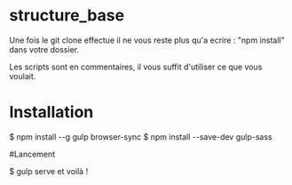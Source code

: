 # structure_base


Une fois le git clone effectue il ne vous reste plus qu'a ecrire : "npm install" dans votre dossier.

Les scripts sont en commentaires, il vous suffit d'utiliser ce que vous voulait.

# Installation

$ npm install --g gulp browser-sync
$ npm install --save-dev gulp-sass

#Lancement

$ gulp serve
et voilà !

